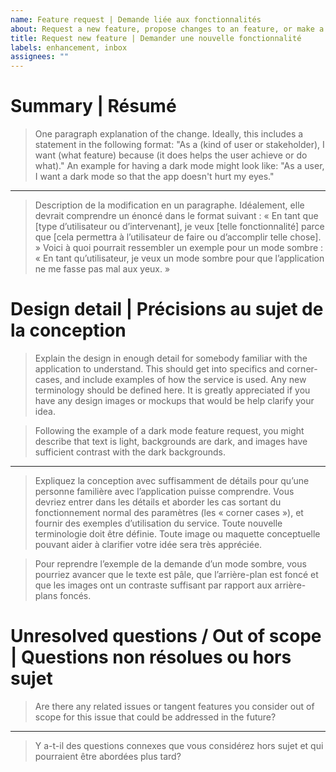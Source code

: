 ```yaml
---
name: Feature request | Demande liée aux fonctionnalités
about: Request a new feature, propose changes to an feature, or make a suggestion. | Demander une nouvelle fonctionnalité, proposer des modifications à une fonctionnalité ou faire une suggestion.
title: Request new feature | Demander une nouvelle fonctionnalité
labels: enhancement, inbox
assignees: ""
---
```


# Summary | Résumé

> One paragraph explanation of the change. Ideally, this includes a statement in the following format: "As a (kind of user or stakeholder), I want (what feature) because (it does helps the user achieve or do what)." An example for having a dark mode might look like: "As a user, I want a dark mode so that the app doesn't hurt my eyes."

---

> Description de la modification en un paragraphe. Idéalement, elle devrait comprendre un énoncé dans le format suivant : « En tant que [type d’utilisateur ou d’intervenant], je veux [telle fonctionnalité] parce que [cela permettra à l’utilisateur de faire ou d’accomplir telle chose]. » Voici à quoi pourrait ressembler un exemple pour un mode sombre : « En tant qu’utilisateur, je veux un mode sombre pour que l’application ne me fasse pas mal aux yeux. »

# Design detail | Précisions au sujet de la conception

> Explain the design in enough detail for somebody familiar with the application to understand. This should get into specifics and corner-cases, and include examples of how the service is used. Any new terminology should be defined here. It is greatly appreciated if you have any design images or mockups that would be help clarify your idea.

> Following the example of a dark mode feature request, you might describe that text is light, backgrounds are dark, and images have sufficient contrast with the dark backgrounds.

---

> Expliquez la conception avec suffisamment de détails pour qu’une personne familière avec l’application puisse comprendre. Vous devriez entrer dans les détails et aborder les cas sortant du fonctionnement normal des paramètres (les « corner cases »), et fournir des exemples d’utilisation du service. Toute nouvelle terminologie doit être définie. Toute image ou maquette conceptuelle pouvant aider à clarifier votre idée sera très appréciée.

> Pour reprendre l’exemple de la demande d’un mode sombre, vous pourriez avancer que le texte est pâle, que l’arrière-plan est foncé et que les images ont un contraste suffisant par rapport aux arrière-plans foncés.

# Unresolved questions / Out of scope | Questions non résolues ou hors sujet

> Are there any related issues or tangent features you consider out of scope for this issue that could be addressed in the future?

---

> Y a-t-il des questions connexes que vous considérez hors sujet et qui pourraient être abordées plus tard?
